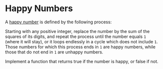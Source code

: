 # Happy Numbers

A [happy number](https://en.wikipedia.org/wiki/Happy_number) is defined by the following process:

Starting with any positive integer, replace the number by the sum of the squares of its digits, and repeat the process until the number equals `1` (where it will stay), or it loops endlessly in a cycle which does not include `1`. Those numbers for which this process ends in `1` are happy numbers, while those that do not end in `1` are unhappy numbers.

Implement a function that returns true if the number is happy, or false if not.